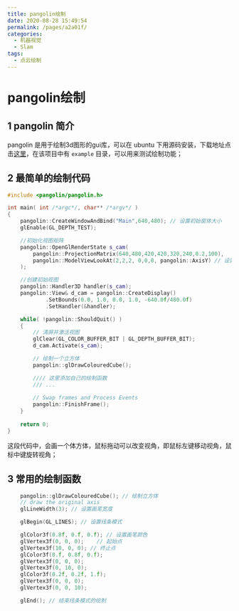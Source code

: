```yaml
---
title: pangolin绘制
date: 2020-08-28 15:49:54
permalink: /pages/a2a01f/
categories: 
  - 机器视觉
  - Slam
tags: 
  - 点云绘制
---
```

<script>
(function(){
    var bp = document.createElement('script');
    var curProtocol = window.location.protocol.split(':')[0];
    if (curProtocol === 'https'){
   bp.src = 'https://zz.bdstatic.com/linksubmit/push.js';
  }
  else{
  bp.src = 'http://push.zhanzhang.baidu.com/push.js';
  }
    var s = document.getElementsByTagName("script")[0];
    s.parentNode.insertBefore(bp, s);
})();
</script>


# pangolin绘制

## 1 pangolin 简介
pangolin 是用于绘制3d图形的gui库，可以在 ubuntu 下用源码安装，下载地址点击[这里](https://github.com/stevenlovegrove/Pangolin)，在该项目中有 `example` 目录，可以用来测试绘制功能；

## 2 最简单的绘制代码
```cpp
#include <pangolin/pangolin.h>

int main( int /*argc*/, char** /*argv*/ )
{
    pangolin::CreateWindowAndBind("Main",640,480); // 设置初始窗体大小
    glEnable(GL_DEPTH_TEST);

    //初始化视图矩阵
    pangolin::OpenGlRenderState s_cam(
        pangolin::ProjectionMatrix(640,480,420,420,320,240,0.2,100),
        pangolin::ModelViewLookAt(2,2,2, 0,0,0, pangolin::AxisY) // 设置相机的观看视角，这里表示从(2,2,2)看向(0,0,0)
    );

    //创建初始视图
    pangolin::Handler3D handler(s_cam);
    pangolin::View& d_cam = pangolin::CreateDisplay()
            .SetBounds(0.0, 1.0, 0.0, 1.0, -640.0f/480.0f)
            .SetHandler(&handler);

    while( !pangolin::ShouldQuit() )
    {
		// 清屏并激活视图
        glClear(GL_COLOR_BUFFER_BIT | GL_DEPTH_BUFFER_BIT);
        d_cam.Activate(s_cam);

		// 绘制一个立方体
        pangolin::glDrawColouredCube();

		//// 这里添加自己的绘制函数
		/// ...
		
        // Swap frames and Process Events
        pangolin::FinishFrame();
    }
    
    return 0;
}
```
这段代码中，会画一个体方体，鼠标拖动可以改变视角，即鼠标左键移动视角，鼠标中键旋转视角；

## 3 常用的绘制函数
```cpp
    pangolin::glDrawColouredCube(); // 绘制立方体
    // draw the original axis
    glLineWidth(3); // 设置画笔宽度

    glBegin(GL_LINES); // 设置线条模式

    glColor3f(0.8f, 0.f, 0.f); // 设置画笔颜色
    glVertex3f(0, 0, 0);    // 起始点
    glVertex3f(10, 0, 0); // 终止点
    glColor3f(0.f, 0.8f, 0.f);
    glVertex3f(0, 0, 0);
    glVertex3f(0, 10, 0);
    glColor3f(0.2f, 0.2f, 1.f);
    glVertex3f(0, 0, 0);
    glVertex3f(0, 0, 10);

    glEnd(); // 结束线条模式的绘制
```